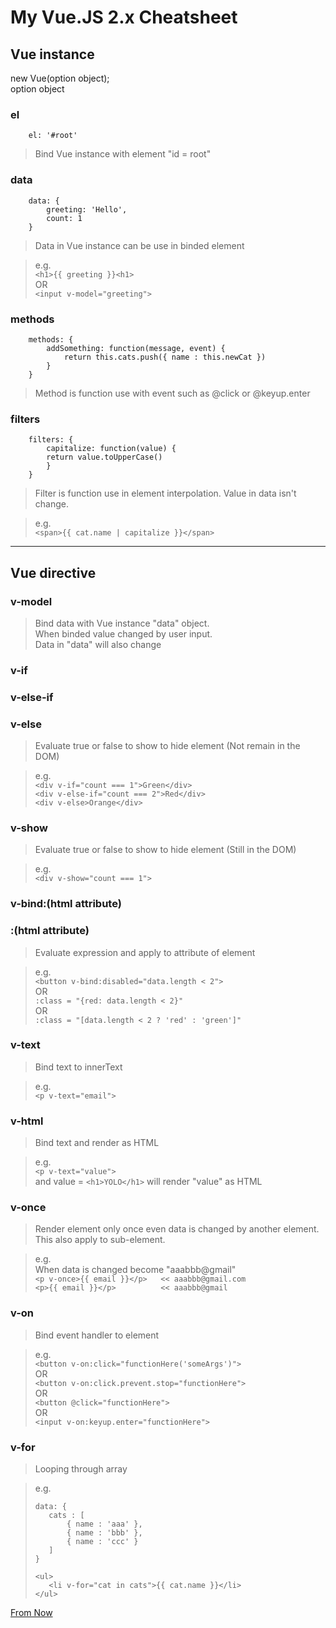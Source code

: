 # My Vue.JS 2.x Cheatsheet

## Vue instance

new Vue(option object);  
option object

### el
```
    el: '#root'
```  
> Bind Vue instance with element "id = root"  

### data
```
    data: {  
        greeting: 'Hello',
        count: 1
    }
``` 
> Data in Vue instance can be use in binded element

> e.g.  
> `<h1>{{ greeting }}<h1>`  
> OR  
> `<input v-model="greeting">`

### methods  
```
    methods: {
        addSomething: function(message, event) {  
            return this.cats.push({ name : this.newCat })
        }  
    }
```
> Method is function use with event such as @click or @keyup.enter

### filters  
```
    filters: {
        capitalize: function(value) {
        return value.toUpperCase()
        }
    }
```
> Filter is function use in element interpolation.
> Value in data isn't change.

> e.g.  
> `<span>{{ cat.name | capitalize }}</span>`

***

## Vue directive
### v-model  
> Bind data with Vue instance "data" object.  
> When binded value changed by user input.  
> Data in "data" will also change

### v-if
### v-else-if
### v-else

> Evaluate true or false to show to hide element (Not remain in the DOM)

> e.g.  
> `<div v-if="count === 1">Green</div>`  
> `<div v-else-if="count === 2">Red</div>`  
> `<div v-else>Orange</div>`

### v-show
> Evaluate true or false to show to hide element (Still in the DOM)

> e.g.  
> `<div v-show="count === 1">`

### v-bind:(html attribute)
### :(html attribute)

> Evaluate expression and apply to attribute of element

> e.g.   
> `<button v-bind:disabled="data.length < 2">`  
> OR  
> `:class = "{red: data.length < 2}"`  
> OR  
> `:class = "[data.length < 2 ? 'red' : 'green']"`

### v-text
> Bind text to innerText

> e.g.  
> `<p v-text="email">`

### v-html
> Bind text and render as HTML

>e.g.  
> `<p v-text="value">`  
> and value = `<h1>YOLO</h1>`
> will render "value" as HTML

### v-once
> Render element only once even data is changed by another element.  
> This also apply to sub-element.

> e.g.  
> When data is changed become "aaabbb@gmail"  
> `<p v-once>{{ email }}</p>   << aaabbb@gmail.com`  
> `<p>{{ email }}</p>          << aaabbb@gmail`

### v-on
> Bind event handler to element

> e.g.  
> `<button v-on:click="functionHere('someArgs')">`  
> OR  
> `<button v-on:click.prevent.stop="functionHere">`  
> OR  
> `<button @click="functionHere">`  
> OR  
> `<input v-on:keyup.enter="functionHere">`



### v-for
> Looping through array

> e.g.  
> ```
> data: {  
>    cats : [  
>        { name : 'aaa' }, 
>        { name : 'bbb' },
>        { name : 'ccc' }
>    ]
> }
> ```
> ```
> <ul>
>    <li v-for="cat in cats">{{ cat.name }}</li>
> </ul>
> ```

[From Now](https://youtu.be/4deVCNJq3qc?t=1467)